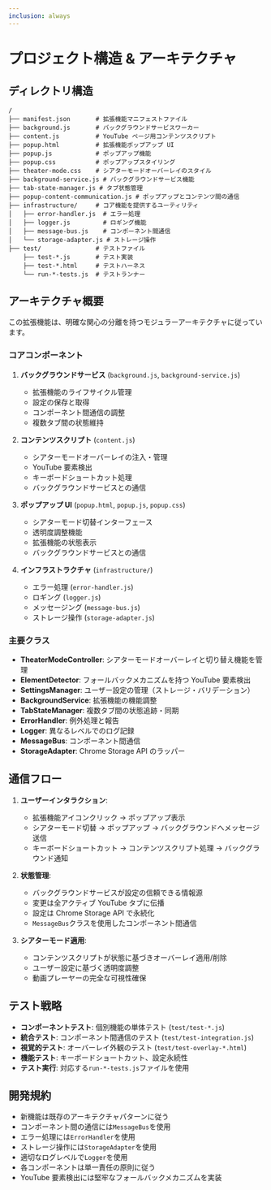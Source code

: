 ```yaml
---
inclusion: always
---
```


# プロジェクト構造 & アーキテクチャ

## ディレクトリ構造

```
/
├── manifest.json       # 拡張機能マニフェストファイル
├── background.js       # バックグラウンドサービスワーカー
├── content.js          # YouTube ページ用コンテンツスクリプト
├── popup.html          # 拡張機能ポップアップ UI
├── popup.js            # ポップアップ機能
├── popup.css           # ポップアップスタイリング
├── theater-mode.css    # シアターモードオーバーレイのスタイル
├── background-service.js # バックグラウンドサービス機能
├── tab-state-manager.js # タブ状態管理
├── popup-content-communication.js # ポップアップとコンテンツ間の通信
├── infrastructure/     # コア機能を提供するユーティリティ
│   ├── error-handler.js  # エラー処理
│   ├── logger.js         # ロギング機能
│   ├── message-bus.js    # コンポーネント間通信
│   └── storage-adapter.js # ストレージ操作
├── test/               # テストファイル
    ├── test-*.js       # テスト実装
    ├── test-*.html     # テストハーネス
    └── run-*-tests.js  # テストランナー
```

## アーキテクチャ概要

この拡張機能は、明確な関心の分離を持つモジュラーアーキテクチャに従っています。

### コアコンポーネント

1. **バックグラウンドサービス** (`background.js`, `background-service.js`)

   - 拡張機能のライフサイクル管理
   - 設定の保存と取得
   - コンポーネント間通信の調整
   - 複数タブ間の状態維持

2. **コンテンツスクリプト** (`content.js`)

   - シアターモードオーバーレイの注入・管理
   - YouTube 要素検出
   - キーボードショートカット処理
   - バックグラウンドサービスとの通信

3. **ポップアップ UI** (`popup.html`, `popup.js`, `popup.css`)

   - シアターモード切替インターフェース
   - 透明度調整機能
   - 拡張機能の状態表示
   - バックグラウンドサービスとの通信

4. **インフラストラクチャ** (`infrastructure/`)
   - エラー処理 (`error-handler.js`)
   - ロギング (`logger.js`)
   - メッセージング (`message-bus.js`)
   - ストレージ操作 (`storage-adapter.js`)

### 主要クラス

- **TheaterModeController**: シアターモードオーバーレイと切り替え機能を管理
- **ElementDetector**: フォールバックメカニズムを持つ YouTube 要素検出
- **SettingsManager**: ユーザー設定の管理（ストレージ・バリデーション）
- **BackgroundService**: 拡張機能の機能調整
- **TabStateManager**: 複数タブ間の状態追跡・同期
- **ErrorHandler**: 例外処理と報告
- **Logger**: 異なるレベルでのログ記録
- **MessageBus**: コンポーネント間通信
- **StorageAdapter**: Chrome Storage API のラッパー

## 通信フロー

1. **ユーザーインタラクション**:

   - 拡張機能アイコンクリック → ポップアップ表示
   - シアターモード切替 → ポップアップ → バックグラウンドへメッセージ送信
   - キーボードショートカット → コンテンツスクリプト処理 → バックグラウンド通知

2. **状態管理**:

   - バックグラウンドサービスが設定の信頼できる情報源
   - 変更は全アクティブ YouTube タブに伝播
   - 設定は Chrome Storage API で永続化
   - `MessageBus`クラスを使用したコンポーネント間通信

3. **シアターモード適用**:
   - コンテンツスクリプトが状態に基づきオーバーレイ適用/削除
   - ユーザー設定に基づく透明度調整
   - 動画プレーヤーの完全な可視性確保

## テスト戦略

- **コンポーネントテスト**: 個別機能の単体テスト (`test/test-*.js`)
- **統合テスト**: コンポーネント間通信のテスト (`test/test-integration.js`)
- **視覚的テスト**: オーバーレイ外観のテスト (`test/test-overlay-*.html`)
- **機能テスト**: キーボードショートカット、設定永続性
- **テスト実行**: 対応する`run-*-tests.js`ファイルを使用

## 開発規約

- 新機能は既存のアーキテクチャパターンに従う
- コンポーネント間の通信には`MessageBus`を使用
- エラー処理には`ErrorHandler`を使用
- ストレージ操作には`StorageAdapter`を使用
- 適切なログレベルで`Logger`を使用
- 各コンポーネントは単一責任の原則に従う
- YouTube 要素検出には堅牢なフォールバックメカニズムを実装

